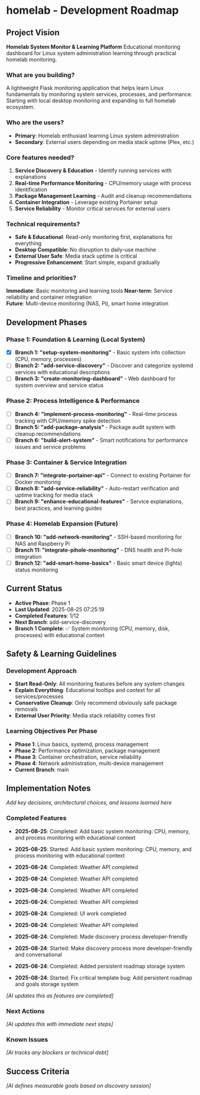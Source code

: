 # homelab - Development Roadmap

## Project Vision

**Homelab System Monitor & Learning Platform**
Educational monitoring dashboard for Linux system administration learning through practical homelab monitoring.

### What are you building?

A lightweight Flask monitoring application that helps learn Linux fundamentals by monitoring system services, processes, and performance. Starting with local desktop monitoring and expanding to full homelab ecosystem.

### Who are the users?

- **Primary**: Homelab enthusiast learning Linux system administration
- **Secondary**: External users depending on media stack uptime (Plex, etc.)

### Core features needed?

1. **Service Discovery & Education** - Identify running services with explanations
2. **Real-time Performance Monitoring** - CPU/memory usage with process identification
3. **Package Management Learning** - Audit and cleanup recommendations
4. **Container Integration** - Leverage existing Portainer setup
5. **Service Reliability** - Monitor critical services for external users

### Technical requirements?

- **Safe & Educational**: Read-only monitoring first, explanations for everything
- **Desktop Compatible**: No disruption to daily-use machine
- **External User Safe**: Media stack uptime is critical
- **Progressive Enhancement**: Start simple, expand gradually

### Timeline and priorities?

**Immediate**: Basic monitoring and learning tools
**Near-term**: Service reliability and container integration  
**Future**: Multi-device monitoring (NAS, Pi), smart home integration

## Development Phases

### Phase 1: Foundation & Learning (Local System)

- [x] **Branch 1: "setup-system-monitoring"** - Basic system info collection (CPU, memory, processes)
- [ ] **Branch 2: "add-service-discovery"** - Discover and categorize systemd services with educational descriptions
- [ ] **Branch 3: "create-monitoring-dashboard"** - Web dashboard for system overview and service status

### Phase 2: Process Intelligence & Performance

- [ ] **Branch 4: "implement-process-monitoring"** - Real-time process tracking with CPU/memory spike detection
- [ ] **Branch 5: "add-package-analysis"** - Package audit system with cleanup recommendations
- [ ] **Branch 6: "build-alert-system"** - Smart notifications for performance issues and service problems

### Phase 3: Container & Service Integration

- [ ] **Branch 7: "integrate-portainer-api"** - Connect to existing Portainer for Docker monitoring
- [ ] **Branch 8: "add-service-reliability"** - Auto-restart verification and uptime tracking for media stack
- [ ] **Branch 9: "enhance-educational-features"** - Service explanations, best practices, and learning guides

### Phase 4: Homelab Expansion (Future)

- [ ] **Branch 10: "add-network-monitoring"** - SSH-based monitoring for NAS and Raspberry Pi
- [ ] **Branch 11: "integrate-pihole-monitoring"** - DNS health and Pi-hole integration
- [ ] **Branch 12: "add-smart-home-basics"** - Basic smart device (lights) status monitoring

## Current Status

- **Active Phase**: Phase 1
- **Last Updated**: 2025-08-25 07:25:19
- **Completed Features**: 1/12
- **Next Branch**: add-service-discovery
- **Branch 1 Complete**: ✅ System monitoring (CPU, memory, disk, processes) with educational context

## Safety & Learning Guidelines

### Development Approach

- **Start Read-Only**: All monitoring features before any system changes
- **Explain Everything**: Educational tooltips and context for all services/processes
- **Conservative Cleanup**: Only recommend obviously safe package removals
- **External User Priority**: Media stack reliability comes first

### Learning Objectives Per Phase

- **Phase 1**: Linux basics, systemd, process management
- **Phase 2**: Performance optimization, package management
- **Phase 3**: Container orchestration, service reliability
- **Phase 4**: Network administration, multi-device management
- **Current Branch**: main

## Implementation Notes

_Add key decisions, architectural choices, and lessons learned here_

### Completed Features

- **2025-08-25**: Completed: Add basic system monitoring: CPU, memory, and process monitoring with educational context
- **2025-08-25**: Started: Add basic system monitoring: CPU, memory, and process monitoring with educational context

- **2025-08-24**: Completed: Weather API completed
- **2025-08-24**: Completed: Weather API completed
- **2025-08-24**: Completed: Weather API completed
- **2025-08-24**: Completed: Weather API completed
- **2025-08-24**: Completed: UI work completed
- **2025-08-24**: Completed: Weather API completed
- **2025-08-24**: Completed: Made discovery process developer-friendly
- **2025-08-24**: Started: Make discovery process more developer-friendly and conversational
- **2025-08-24**: Completed: Added persistent roadmap storage system
- **2025-08-24**: Started: Fix critical template bug: Add persistent roadmap and goals storage system

_[AI updates this as features are completed]_

### Next Actions

_[AI updates this with immediate next steps]_

### Known Issues

_[AI tracks any blockers or technical debt]_

## Success Criteria

_[AI defines measurable goals based on discovery session]_
